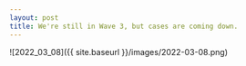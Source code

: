 ```yaml
---
layout: post
title: We're still in Wave 3, but cases are coming down.
---
```



![2022_03_08]({{ site.baseurl }}/images/2022-03-08.png)

